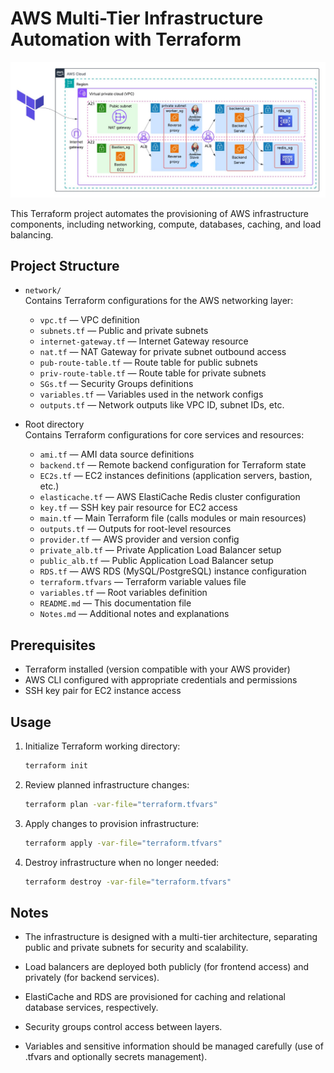 # AWS Multi-Tier Infrastructure Automation with Terraform
![Infrastructure Diagram](./terraformInfra.jpeg)

This Terraform project automates the provisioning of AWS infrastructure components, including networking, compute, databases, caching, and load balancing.

## Project Structure

- `network/`  
  Contains Terraform configurations for the AWS networking layer:
  - `vpc.tf` — VPC definition  
  - `subnets.tf` — Public and private subnets  
  - `internet-gateway.tf` — Internet Gateway resource  
  - `nat.tf` — NAT Gateway for private subnet outbound access  
  - `pub-route-table.tf` — Route table for public subnets  
  - `priv-route-table.tf` — Route table for private subnets  
  - `SGs.tf` — Security Groups definitions  
  - `variables.tf` — Variables used in the network configs  
  - `outputs.tf` — Network outputs like VPC ID, subnet IDs, etc.

- Root directory  
  Contains Terraform configurations for core services and resources:
  - `ami.tf` — AMI data source definitions  
  - `backend.tf` — Remote backend configuration for Terraform state  
  - `EC2s.tf` — EC2 instances definitions (application servers, bastion, etc.)  
  - `elasticache.tf` — AWS ElastiCache Redis cluster configuration  
  - `key.tf` — SSH key pair resource for EC2 access  
  - `main.tf` — Main Terraform file (calls modules or main resources)  
  - `outputs.tf` — Outputs for root-level resources  
  - `provider.tf` — AWS provider and version config  
  - `private_alb.tf` — Private Application Load Balancer setup  
  - `public_alb.tf` — Public Application Load Balancer setup  
  - `RDS.tf` — AWS RDS (MySQL/PostgreSQL) instance configuration  
  - `terraform.tfvars` — Terraform variable values file  
  - `variables.tf` — Root variables definition  
  - `README.md` — This documentation file  
  - `Notes.md` — Additional notes and explanations  

## Prerequisites

- Terraform installed (version compatible with your AWS provider)  
- AWS CLI configured with appropriate credentials and permissions  
- SSH key pair for EC2 instance access

## Usage

1. Initialize Terraform working directory:
   ```bash
   terraform init
   ```
2. Review planned infrastructure changes:
   ```bash
   terraform plan -var-file="terraform.tfvars"
   ```
3. Apply changes to provision infrastructure:
   ```bash
   terraform apply -var-file="terraform.tfvars"
   ```

4. Destroy infrastructure when no longer needed:
   ```bash
   terraform destroy -var-file="terraform.tfvars"
   ```

## Notes

- The infrastructure is designed with a multi-tier architecture, separating public and private subnets for security and scalability.

- Load balancers are deployed both publicly (for frontend access) and privately (for backend services).

- ElastiCache and RDS are provisioned for caching and relational database services, respectively.

- Security groups control access between layers.

- Variables and sensitive information should be managed carefully (use of .tfvars and optionally secrets management).